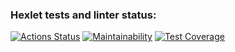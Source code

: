 ### Hexlet tests and linter status:

[![Actions Status](https://github.com/IlyaMur/php-project-lvl2/workflows/hexlet-check/badge.svg)](https://github.com/IlyaMur/php-project-lvl2/actions) [![Maintainability](https://api.codeclimate.com/v1/badges/6edf6b009909fff44632/maintainability)](https://codeclimate.com/github/IlyaMur/php-project-lvl2/maintainability) [![Test Coverage](https://api.codeclimate.com/v1/badges/6edf6b009909fff44632/test_coverage)](https://codeclimate.com/github/IlyaMur/php-project-lvl2/test_coverage)
